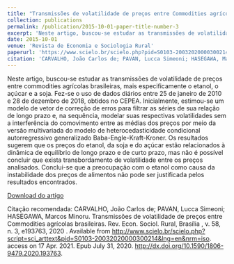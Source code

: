 ```yaml
---
title: "Transmissões de volatilidade de preços entre Commodities agrícolas brasileiras."
collection: publications
permalink: /publication/2015-10-01-paper-title-number-3
excerpt: 'Neste artigo, buscou-se estudar as transmissões de volatilidade de preços entre commodities agrícolas brasileiras, mais especificamente o etanol, o açúcar e a soja. Fez-se o uso de dados diários entre 25 de janeiro de 2010 e 28 de dezembro de 2018, obtidos no CEPEA.'
date: 2015-10-01
venue: 'Revista de Economia e Sociologia Rural'
paperurl: 'https://www.scielo.br/scielo.php?pid=S0103-20032020000300214&script=sci_arttext'
citation: 'CARVALHO, João Carlos de; PAVAN, Lucca Simeoni; HASEGAWA, Marcos Minoru. Transmissões de volatilidade de preços entre Commodities agrícolas brasileiras. Rev. Econ. Sociol. Rural,  Brasília ,  v. 58, n. 3,  e193763,    2020 .'
---
```


Neste artigo, buscou-se estudar as transmissões de volatilidade de preços entre commodities agrícolas brasileiras, mais especificamente o etanol, o açúcar e a soja. Fez-se o uso de dados diários entre 25 de janeiro de 2010 e 28 de dezembro de 2018, obtidos no CEPEA. Inicialmente, estimou-se um modelo de vetor de correção de erros para filtrar as séries de sua relação de longo prazo e, na sequência, modelar suas respectivas volatilidades sem a interferência do comovimento entre as médias dos preços por meio da versão multivariada do modelo de heterocedasticidade condicional autorregressivo generalizado Baba-Engle-Kraft-Kroner. Os resultados sugerem que os preços do etanol, da soja e do açúcar estão relacionados à dinâmica de equilíbrio de longo prazo e de curto prazo, mas não é possível concluir que exista transbordamento de volatilidade entre os preços analisados. Conclui-se que a preocupação com o etanol como causa da instabilidade dos preços de alimentos não pode ser justificada pelos resultados encontrados.

[Download do artigo](https://www.scielo.br/pdf/resr/v58n3/0103-2003-resr-58-3-e193763.pdf)

Citação recomendada: CARVALHO, João Carlos de; PAVAN, Lucca Simeoni; HASEGAWA, Marcos Minoru. Transmissões de volatilidade de preços entre Commodities agrícolas brasileiras. Rev. Econ. Sociol. Rural,  Brasília ,  v. 58, n. 3,  e193763,    2020 .   Available from <http://www.scielo.br/scielo.php?script=sci_arttext&pid=S0103-20032020000300214&lng=en&nrm=iso>. access on  17  Apr.  2021.  Epub July 31, 2020.  http://dx.doi.org/10.1590/1806-9479.2020.193763.
